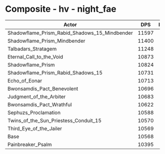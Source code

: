 # Composite - hv - night_fae
| Actor | DPS | Increase |
|---|:---:|:---:|
|Shadowflame_Prism_Rabid_Shadows_15_Mindbender|11597|9.74%|
|Shadowflame_Prism_Mindbender|11400|7.87%|
|Talbadars_Stratagem|11248|6.44%|
|Eternal_Call_to_the_Void|10873|2.89%|
|Shadowflame_Prism|10824|2.42%|
|Shadowflame_Prism_Rabid_Shadows_15|10731|1.54%|
|Echo_of_Eonar|10713|1.37%|
|Bwonsamdis_Pact_Benevolent|10696|1.21%|
|Judgment_of_the_Arbiter|10683|1.09%|
|Bwonsamdis_Pact_Wrathful|10622|0.52%|
|Sephuzs_Proclamation|10588|0.19%|
|Twins_of_the_Sun_Priestess_Conduit_15|10570|0.02%|
|Third_Eye_of_the_Jailer|10569|0.01%|
|Base|10568|0.00%|
|Painbreaker_Psalm|10395|-1.64%|
